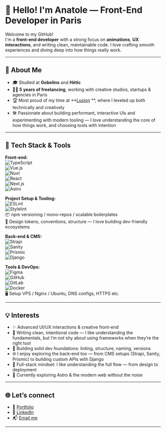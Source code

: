 # 👋 Hello! I'm Anatole — Front-End Developer in Paris

Welcome to my GitHub!  
I'm a **front-end developer** with a strong focus on **animations**, **UX interactions**, and writing clean, maintainable code. I love crafting smooth experiences and diving deep into how things really work.

---

## 🚀 About Me

- 🎓 Studied at **Gobelins** and **Hétic**  
- 👨‍💻 **5 years of freelancing**, working with creative studios, startups & agencies in Paris  
- 🏆 Most proud of my time at **[Lusion](https://lusion.co) **, where I leveled up both technically and creatively  
- 🛠 Passionate about building performant, interactive UIs and experimenting with modern tooling — I love understanding the core of how things work, and choosing tools with intention

---

## 🧰 Tech Stack & Tools

**Front-end:**  
![TypeScript](https://img.shields.io/badge/-TypeScript-000000?style=flat-square&logo=typescript&logoColor=white)  
![Vue.js](https://img.shields.io/badge/-Vue.js-000000?style=flat-square&logo=vue.js&logoColor=white)  
![Nuxt](https://img.shields.io/badge/-Nuxt-000000?style=flat-square&logo=nuxt.js&logoColor=white)  
![React](https://img.shields.io/badge/-React-000000?style=flat-square&logo=react&logoColor=white)  
![Next.js](https://img.shields.io/badge/-Next.js-000000?style=flat-square&logo=next.js&logoColor=white)  
![Astro](https://img.shields.io/badge/-Astro-000000?style=flat-square&logo=astro&logoColor=white)

**Project Setup & Tooling:**  
![ESLint](https://img.shields.io/badge/-ESLint-000000?style=flat-square&logo=eslint&logoColor=white)  
![Stylelint](https://img.shields.io/badge/-Stylelint-000000?style=flat-square&logo=stylelint&logoColor=white)  
📦 npm versioning / mono-repos / scalable boilerplates  
🧩 Design tokens, conventions, structure — I love building dev-friendly ecosystems

**Back-end & CMS:**  
![Strapi](https://img.shields.io/badge/-Strapi-000000?style=flat-square&logo=strapi&logoColor=white)  
![Sanity](https://img.shields.io/badge/-Sanity-000000?style=flat-square&logo=sanity&logoColor=white)  
![Prismic](https://img.shields.io/badge/-Prismic-000000?style=flat-square&logo=prismic&logoColor=white)  
![Django](https://img.shields.io/badge/-Django-000000?style=flat-square&logo=django&logoColor=white)

**Tools & DevOps:**  
![Figma](https://img.shields.io/badge/-Figma-000000?style=flat-square&logo=figma&logoColor=white)  
![GitHub](https://img.shields.io/badge/-GitHub-000000?style=flat-square&logo=github&logoColor=white)  
![GitLab](https://img.shields.io/badge/-GitLab-000000?style=flat-square&logo=gitlab&logoColor=white)  
![Docker](https://img.shields.io/badge/-Docker-000000?style=flat-square&logo=docker&logoColor=white)  
🖥️ Setup VPS / Nginx / Ubuntu, DNS configs, HTTPS etc.

---

## 💡 Interests

- ✨ Advanced UI/UX interactions & creative front-end  
- 🧼 Writing clean, intentional code — I like understanding the fundamentals, but I’m not shy about using frameworks when they’re the right tool  
- 🧱 Building solid dev foundations: linting, structure, naming, versions  
- 🌐 I enjoy exploring the back-end too — from CMS setups (Strapi, Sanity, Prismic) to building custom APIs with Django  
- 🔄 Full-stack mindset: I like understanding the full flow — from design to deployment  
- 🌱 Currently exploring Astro & the modern web without the noise

---

## 🌐 Let’s connect

- 🔗 [Portfolio](https://anatoletouvron.fr) 
- 💼 [LinkedIn](https://www.linkedin.com/in/anatole-touvron-28b64a163/)
- 📬 [Email me](mailto:anatoletouvronfr@@gmail.com)

---

